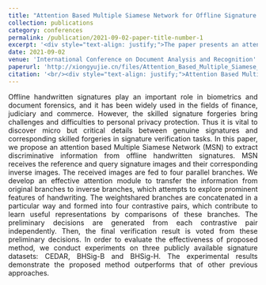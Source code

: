 ```yaml
---
title: "Attention Based Multiple Siamese Network for Offline Signature Verification"
collection: publications
category: conferences
permalink: /publication/2021-09-02-paper-title-number-1
excerpt: '<div style="text-align: justify;">The paper presents an attention - based Multiple Siamese Network for offline signature verification. It uses attention modules and contrastive pairs, and shows better performance than previous methods on multiple datasets.</div>'
date: 2021-09-02
venue: 'International Conference on Document Analysis and Recognition'
paperurl: 'http://xiongyujie.cn/files/Attention_Based_Multiple_Siamese_Network_for_Offline_Signature_Verification.pdf'
citation: '<br/><div style="text-align: justify;">Attention Based Multiple Siamese Network for Offline Signature Verification, Y.-J. Xiong* and S.-Y. Cheng, in Proceedings of the International Conference on Document Analysis and Recognition, (2021) pp. 337-349</div>'
---
```


<div style="text-align: justify;">Offline handwritten signatures play an important role in biometrics and document forensics, and it has been widely used in the fields of finance, judiciary and commerce. However, the skilled signature forgeries bring challenges and difficulties to personal privacy protection. Thus it is vital to discover micro but critical details between genuine signatures and corresponding skilled forgeries in signature verification tasks. In this paper, we propose an attention based Multiple Siamese Network (MSN) to extract discriminative information from offline handwritten signatures. MSN receives the reference and query signature images and their corresponding inverse images. The received images are fed to four parallel branches. We develop an effective attention module to transfer the information from original branches to inverse branches, which attempts to explore prominent features of handwriting. The weightshared branches are concatenated in a particular way and formed into four contrastive pairs, which contribute to learn useful representations by comparisons of these branches. The preliminary decisions are generated from each contrastive pair independently. Then, the final verification result is voted from these preliminary decisions. In order to evaluate the effectiveness of proposed method, we conduct experiments on three publicly available signature datasets: CEDAR, BHSig-B and BHSig-H. The experimental results demonstrate the proposed method outperforms that of other previous approaches.</div>

<br/>
